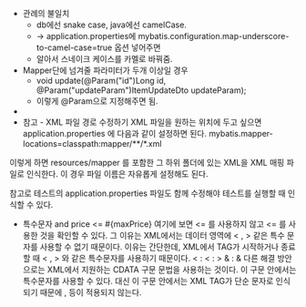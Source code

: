 * 관례의 불일치
  * db에선 snake case, java에선 camelCase.
  * -> application.properties에 mybatis.configuration.map-underscore-to-camel-case=true 옵션 넣어주면
  * 알아서 스네이크 케이스를 카멜로 바꿔줌.
* Mapper단에 넘겨줄 파라미터가 두개 이상일 경우
  * void update(@Param("id")Long id, @Param("updateParam")ItemUpdateDto updateParam);
  * 이렇게 @Param으로 지정해주면 됨.
* 
* 참고 - XML 파일 경로 수정하기
 XML 파일을 원하는 위치에 두고 싶으면 application.properties 에 다음과 같이 설정하면 된다.
 mybatis.mapper-locations=classpath:mapper/**/*.xml

 이렇게 하면 resources/mapper 를 포함한 그 하위 폴더에 있는 XML을 XML 매핑 파일로 인식한다. 이
경우 파일 이름은 자유롭게 설정해도 된다.

 참고로 테스트의 application.properties 파일도 함께 수정해야 테스트를 실행할 때 인식할 수 있다.
 
* 특수문자
  and price &lt;= #{maxPrice}
  여기에 보면 <= 를 사용하지 않고 &lt;= 를 사용한 것을 확인할 수 있다. 그 이유는 XML에서는 데이터
  영역에 < , > 같은 특수 문자를 사용할 수 없기 때문이다. 이유는 간단한데, XML에서 TAG가 시작하거나
  종료할 때 < , > 와 같은 특수문자를 사용하기 때문이다.
  < : &lt;
 : &gt;
& : &amp;
다른 해결 방안으로는 XML에서 지원하는 CDATA 구문 문법을 사용하는 것이다. 이 구문 안에서는
특수문자를 사용할 수 있다. 대신 이 구문 안에서는 XML TAG가 단순 문자로 인식되기 때문에 <if> ,<where> 등이 적용되지 않는다.